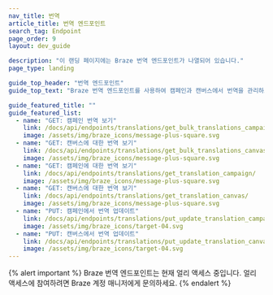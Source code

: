 ```yaml
---
nav_title: 번역
article_title: 번역 엔드포인트
search_tag: Endpoint
page_order: 9
layout: dev_guide

description: "이 랜딩 페이지에는 Braze 번역 엔드포인트가 나열되어 있습니다."
page_type: landing

guide_top_header: "번역 엔드포인트"
guide_top_text: "Braze 번역 엔드포인트를 사용하여 캠페인과 캔버스에서 번역을 관리하고 업데이트하세요."

guide_featured_title: ""
guide_featured_list:
  - name: "GET: 캠페인 번역 보기"
    link: /docs/api/endpoints/translations/get_bulk_translations_campaigns/
    image: /assets/img/braze_icons/message-plus-square.svg
  - name: "GET: 캔버스에 대한 번역 보기"
    link: /docs/api/endpoints/translations/get_bulk_translations_canvases/
    image: /assets/img/braze_icons/message-plus-square.svg
  - name: "GET: 캠페인에 대한 번역 보기"
    link: /docs/api/endpoints/translations/get_translation_campaign/
    image: /assets/img/braze_icons/message-plus-square.svg
  - name: "GET: 캔버스에 대한 번역 보기"
    link: /docs/api/endpoints/translations/get_translation_canvas/
    image: /assets/img/braze_icons/message-plus-square.svg
  - name: "PUT: 캠페인에서 번역 업데이트"
    link: /docs/api/endpoints/translations/put_update_translation_campaign/
    image: /assets/img/braze_icons/target-04.svg
  - name: "PUT: 캔버스에서 번역 업데이트"
    link: /docs/api/endpoints/translations/put_update_translation_canvas/
    image: /assets/img/braze_icons/target-04.svg
---
```


{% alert important %}
Braze 번역 엔드포인트는 현재 얼리 액세스 중입니다. 얼리 액세스에 참여하려면 Braze 계정 매니저에게 문의하세요.
{% endalert %}
